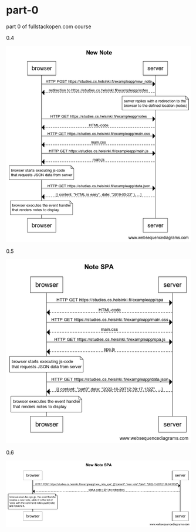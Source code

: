 # part-0
part 0 of fullstackopen.com course

0.4

![new-note](https://github.com/olamcastillo/part-0/blob/main/New%20note.png)

0.5

![note-spa](https://github.com/olamcastillo/part-0/blob/main/Note%20SPA.png)

0.6

![note-spa](https://github.com/olamcastillo/part-0/blob/main/New%20Note%20SPA.png)
